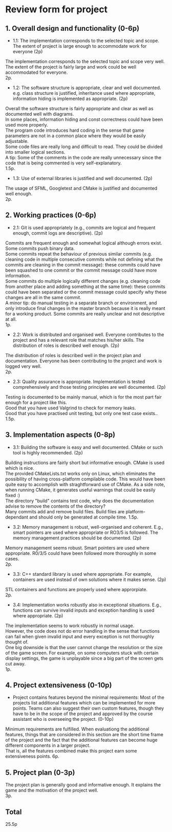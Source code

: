 # Review form for project 


## 1. Overall design and functionality (0-6p)

  * 1.1: The implementation corresponds to the selected topic and
scope. The extent of project is large enough to accommodate work for
everyone (2p)

The implementation corresponds to the selected topic and scope very well.
The extent of the project is fairly large and work could be well accommodated for everyone.  
2p.


  * 1.2: The software structure is appropriate, clear and well
documented. e.g. class structure is justified, inheritance used where
appropriate, information hiding is implemented as appropriate. (2p)

Overall the software structure is fairly appropriate and clear as well as documented well with diagrams.  
In some places, information hiding and const correctness could have been used more properly.  
The program code introduces hard coding in the sense that game parameters are not in a common place where they would be easily adjustable.  
Some code files are really long and difficult to read. They could be divided into smaller logical sections.  
A tip: Some of the comments in the code are really unnecessary since the code that is being commented is very self-explanatory.  
1.5p.


  * 1.3: Use of external libraries is justified and well documented. (2p)

The usage of SFML, Googletest and CMake is justified and documented well enough.  
2p.


## 2. Working practices (0-6p)

  * 2.1: Git is used appropriately (e.g., commits are logical and
frequent enough, commit logs are descriptive). (2p)

Commits are frequent enough and somewhat logical although errors exist.
Some commits push binary data.  
Some commits repeat the behaviour of previous similar commits (e.g. cleaning code in multiple consecutive commits while not defining what the commits are cleaning in the commit message): these commits could have been squashed to one commit or the commit message could have more information.  
Some commits do multiple logically different changes (e.g. cleaning code from another place and adding something at the same time): these commits could have been separated or the commit message could specify why these changes are all in the same commit.  
A minor tip: do manual testing in a separate branch or environment, and only introduce final changes in the master branch because it is really meant for a working product.
Some commits are really unclear and not descriptive at all.  
1p.


  * 2.2: Work is distributed and organised well. Everyone contributes to
the project and has a relevant role that matches his/her skills. The
distribution of roles is described well enough. (2p)

The distribution of roles is described well in the project plan and documentation. Everyone has been contributing to the project and work is logged very well.  
2p.


  * 2.3: Quality assurance is appropriate. Implementation is tested
comprehensively and those testing principles are well documented. (2p)

Testing is documented to be mainly manual, which is for the most part fair enough for a project like this.  
Good that you have used Valgrind to check for memory leaks.  
Good that you have practised unit testing, but only one test case exists..  
1.5p.



## 3. Implementation aspects (0-8p)

  * 3.1: Building the software is easy and well documented. CMake or
such tool is highly recommended. (2p)

Building instructions are fairly short but informative enough. CMake is used which is nice.  
The provided CMakeLists.txt works only on Linux, which eliminates the possibility of having cross-platform compilable code. This would have been quite easy to accomplish with straghtforward use of CMake. As a side note, when running CMake, it generates useful warnings that could be easily fixed :)  
The directory "build" contains test code, why does the documentation advise to remove the contents of the directory?  
Many commits add and remove build files. Build files are platform-dependant and should only be generated at compile time. 
1.5p.  


  * 3.2: Memory management is robust, well-organised and
coherent. E.g., smart pointers are used where appropriate or RO3/5 is
followed. The memory management practices should be documented. (2p)

Memory management seems robust. Smart pointers are used where appropriate. R0/3/5 could have been followed more thoroughly in some cases.  
2p.


  * 3.3: C++ standard library is used where appropriate. For example,
containers are used instead of own solutions where it makes sense. (2p)

STL containers and functions are properly used where approrpiate.  
2p.


  * 3.4: Implementation works robustly also in exceptional
situations. E.g., functions can survive invalid inputs and exception
handling is used where appropriate. (2p)

The implementation seems to work robustly in normal usage.  
However, the code does not do error handling in the sense that functions can fail when given invalid input and every exception is not thoroughly thought of.  
One big downside is that the user cannot change the resolution or the size of the game screen. For example, on some computers stuck with certain display settings, the game is unplayable since a big part of the screen gets cut away.  
1p.



## 4. Project extensiveness (0-10p)

  * Project contains features beyond the minimal requirements: Most of
the projects list additional features which can be implemented for
more points. Teams can also suggest their own custom features, though
they have to be in the scope of the project and approved by the course
assistant who is overseeing the project. (0-10p)

Minimum requirements are fulfilled. When evaluationg the additional features, things that are considered in this section are the short time frame of the project and the fact that the additional features can become huge different components in a larger project.  
That is, all the features combined make this project earn some extensiveness points.
6p.



## 5. Project plan (0-3p)

The project plan is generally good and informative enough. It explains the game and the motivation of the project well.  
3p.



## Total

25.5p
